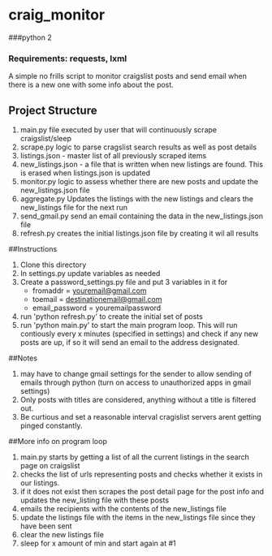 # craig_monitor
###python 2
### Requirements: requests, lxml

A simple no frills script to monitor craigslist posts and send email when there is a new one with some info about the post.

## Project Structure

1. main.py file executed by user that will continuously scrape craigslist/sleep
2. scrape.py logic to parse cragslist search results as well as post details 
3. listings.json - master list of all previously scraped items
4. new_listings.json - a file that is written when new listings are found.  This is erased when listings.json is updated
5. monitor.py logic to assess whether there are new posts and update the new_listings.json file
6. aggregate.py Updates the listings with the new listings and clears the new_listings file for the next run
7. send_gmail.py send an email containing the data in the new_listings.json file 
8. refresh.py creates the initial listings.json file by creating it wil all results


##Instructions

1. Clone this directory
2. In settings.py update variables as needed 
3. Create a password_settings.py file and put 3 variables in it for 
    - fromaddr = youremail@gmail.com
    - toemail = destinationemail@gmail.com
    - email_password = youremailpassword
4. run 'python refresh.py' to create the initial set of posts
5. run 'python main.py' to start the main program loop.  This will run contiously every x minutes (specified in settings) and check if any new posts are up, if so it will send an email to the address designated. 

##Notes 
1. may have to change gmail settings for the sender to allow sending of emails through python (turn on access to unauthorized apps in gmail settings) 
2. Only posts with titles are considered, anything without a title is filtered out. 
3. Be curtious and set a reasonable interval cragislist servers arent getting pinged constantly. 

##More info on program loop
1. main.py starts by getting a list of all the current listings in the search page on craigslist
2. checks the list of urls representing posts and checks whether it exists in our listings. 
3. if it does not exist then scrapes the post detail page for the post info and updates the new_listing file with these posts
4. emails the recipients with the contents of the new_listings file
5. update the listings file with the items in the new_listings file since they have been sent
6. clear the new listings file
7. sleep for x amount of min and start again at #1
